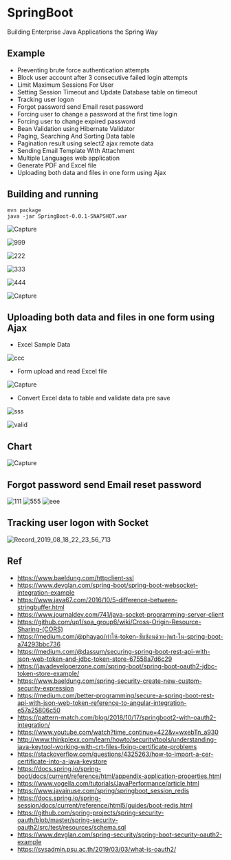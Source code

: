 # SpringBoot 
Building Enterprise Java Applications the Spring Way
## Example
- Preventing brute force authentication attempts
- Block user account after 3 consecutive failed login attempts
- Limit Maximum Sessions For User
- Setting Session Timeout and Update Database table on timeout
- Tracking user logon
- Forgot password send Email reset password
- Forcing user to change a password at the first time login
- Forcing user to change expired password
- Bean Validation using Hibernate  Validator
- Paging, Searching And Sorting Data table
- Pagination result using select2 ajax remote data
- Sending Email Template With Attachment
- Multiple Languages web application
- Generate PDF and Excel file 
- Uploading both data and files in one form using Ajax

## Building and running

	mvn package
	java -jar SpringBoot-0.0.1-SNAPSHOT.war 
	
![Capture](https://user-images.githubusercontent.com/15135199/56458276-cb6eb400-63ae-11e9-8156-c3ba4ebac3c7.PNG)


![999](https://user-images.githubusercontent.com/15135199/56112785-45093b00-5f86-11e9-9547-f1d5147c4e7f.PNG)


![222](https://user-images.githubusercontent.com/15135199/55684488-4a0e2f00-5975-11e9-9968-2a0399ebe027.PNG)


![333](https://user-images.githubusercontent.com/15135199/55687043-a764a900-5992-11e9-9deb-178e8164df76.PNG)


![444](https://user-images.githubusercontent.com/15135199/55782710-177c4780-5ad7-11e9-87a1-0e2b5e820472.PNG)


![Capture](https://user-images.githubusercontent.com/15135199/55896742-2f43f080-5be9-11e9-8108-4967ae457e66.PNG)

## Uploading both data and files in one form using Ajax
- Excel Sample Data

![ccc](https://user-images.githubusercontent.com/15135199/56190157-d4c8eb00-6053-11e9-9ea3-44519fed2a57.PNG)
- Form upload and read Excel file

![Capture](https://user-images.githubusercontent.com/15135199/56460107-8905a100-63c7-11e9-83a6-39e0151a88ed.PNG)

- Convert Excel data to table and validate data pre save

![sss](https://user-images.githubusercontent.com/15135199/56460122-edc0fb80-63c7-11e9-9d9f-146bd258849b.PNG)

![valid](https://user-images.githubusercontent.com/15135199/56232153-49c70f80-60aa-11e9-87ab-69e7a1bc50b5.PNG)


## Chart

![Capture](https://user-images.githubusercontent.com/15135199/57978243-7ec0dc00-7a33-11e9-8aad-1bf0c540d7ec.PNG)

## Forgot password send Email reset password
![111](https://user-images.githubusercontent.com/15135199/56121506-768c0180-5f9a-11e9-9ecc-8f8d0c5f7605.PNG)
![555](https://user-images.githubusercontent.com/15135199/56121055-8d7e2400-5f99-11e9-9971-76b2f869c8e8.PNG)
![eee](https://user-images.githubusercontent.com/15135199/56230144-e33ff280-60a5-11e9-8670-9fd5b10c415d.PNG)

## Tracking user logon with Socket
![Record_2019_08_18_22_23_56_713](https://user-images.githubusercontent.com/15135199/63226785-c577cb00-c208-11e9-8eca-2bde013d5850.gif)

## Ref
- https://www.baeldung.com/httpclient-ssl
- https://www.devglan.com/spring-boot/spring-boot-websocket-integration-example
- https://www.java67.com/2016/10/5-difference-between-stringbuffer.html
- https://www.journaldev.com/741/java-socket-programming-server-client
- https://github.com/up1/soa_group6/wiki/Cross-Origin-Resource-Sharing-(CORS)
- https://medium.com/@phayao/ทำให้-token-ซับซ้อนด้วย-jwt-ใน-spring-boot-a74293bbc736
- https://medium.com/@dassum/securing-spring-boot-rest-api-with-json-web-token-and-jdbc-token-store-67558a7d6c29
- https://javadeveloperzone.com/spring-boot/spring-boot-oauth2-jdbc-token-store-example/
- https://www.baeldung.com/spring-security-create-new-custom-security-expression
- https://medium.com/better-programming/secure-a-spring-boot-rest-api-with-json-web-token-reference-to-angular-integration-e57a25806c50
- https://pattern-match.com/blog/2018/10/17/springboot2-with-oauth2-integration/
- https://www.youtube.com/watch?time_continue=422&v=wxebTn_a930
- http://www.thinkplexx.com/learn/howto/security/tools/understanding-java-keytool-working-with-crt-files-fixing-certificate-problems
- https://stackoverflow.com/questions/4325263/how-to-import-a-cer-certificate-into-a-java-keystore
- https://docs.spring.io/spring-boot/docs/current/reference/html/appendix-application-properties.html
- https://www.vogella.com/tutorials/JavaPerformance/article.html
- https://www.javainuse.com/spring/springboot_session_redis
- https://docs.spring.io/spring-session/docs/current/reference/html5/guides/boot-redis.html
- https://github.com/spring-projects/spring-security-oauth/blob/master/spring-security-oauth2/src/test/resources/schema.sql
- https://www.devglan.com/spring-security/spring-boot-security-oauth2-example
- https://sysadmin.psu.ac.th/2019/03/03/what-is-oauth2/
